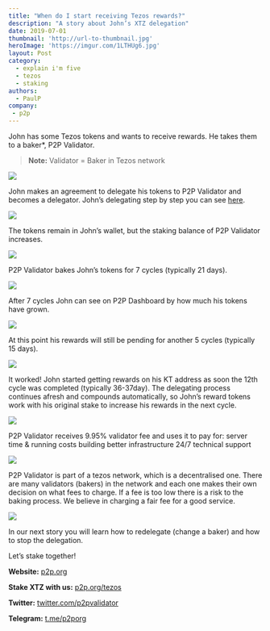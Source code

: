 ```yaml
---
title: "When do I start receiving Tezos rewards?"
description: "A story about John’s XTZ delegation"
date: 2019-07-01
thumbnail: 'http://url-to-thumbnail.jpg'
heroImage: 'https://imgur.com/1LTHUg6.jpg'
layout: Post
category:
  - explain i'm five
  - tezos
  - staking
authors:
  - PaulP
company:
 - p2p
---
```

John has some Tezos tokens and wants to receive rewards. He takes them to a baker*, P2P Validator. 
> **Note:** Validator = Baker in Tezos network

![](https://live.staticflickr.com/65535/48350672587_d30bd4863d_o.jpg)

John makes an agreement to delegate his tokens to P2P Validator and becomes a delegator. 
John’s delegating step by step you can see [here](https://p2p.org/tezos#delegating).

![](https://live.staticflickr.com/65535/48350672282_fcfe69097a_o.jpg)

The tokens remain in John’s wallet, but the staking balance of P2P Validator increases.

![](https://live.staticflickr.com/65535/48350672032_8f7ff04999_o.jpg)

P2P Validator bakes John’s tokens for 7 cycles (typically 21 days). 

![](https://live.staticflickr.com/65535/48350540106_28a8759a9e_o.jpg)

After 7 cycles John can see on P2P Dashboard by how much his tokens have grown. 

![](https://live.staticflickr.com/65535/48350672212_e10e75449a_o.jpg)

At this point his rewards will still be pending for another 5 cycles (typically 15 days).
  
![](https://live.staticflickr.com/65535/48350539756_bd3711b8fa_o.jpg)

It worked! 
John started getting rewards on his KT address as soon the 12th cycle was completed (typically 36-37day). The delegating process continues afresh and compounds automatically, so John’s reward tokens work with his original stake to increase his rewards in the next cycle.

![](https://live.staticflickr.com/65535/48350539961_c19cf98100_o.jpg)
 
P2P Validator receives 9.95% validator fee and uses it to pay for:
server time & running costs
building better infrastructure 
24/7 technical support

![](https://live.staticflickr.com/65535/48356359996_9c139b8002_o.jpg)

P2P Validator is part of a tezos network, which is a decentralised one. There are many validators (bakers) in the network and each one makes their own decision on what fees to charge. If a fee is too low there is a risk to the baking process. 
We believe in charging a fair fee for a good service.

![](https://live.staticflickr.com/65535/48350540051_5855cfab9d_o.jpg)

In our next story you will learn how to redelegate (change a baker) and how to stop the delegation.

Let’s stake together!

**Website:** [p2p.org](https://p2p.org/?utm_source=Tezos1post&utm_medium=creds_link&utm_campaign=blog)

**Stake XTZ with us:** [p2p.org/tezos](https://p2p.org/tezos)

**Twitter:** [twitter.com/p2pvalidator](http://twitter.com/p2pvalidator)

**Telegram:** [t.me/p2porg](http://t.me/p2porg)



